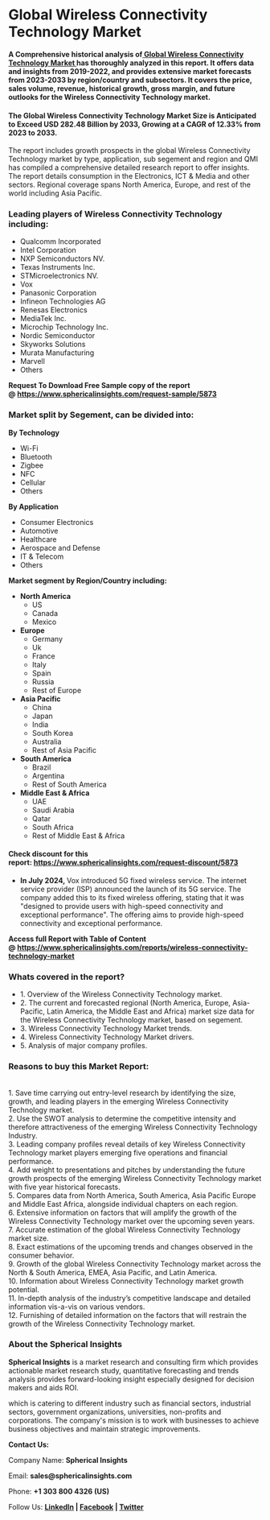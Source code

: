 <h1 class="news-post-title">Global Wireless Connectivity Technology Market</h1>
<p><strong>A Comprehensive historical analysis of<a href="https://www.sphericalinsights.com/reports/wireless-connectivity-technology-market" target="_blank" rel="noopener">&nbsp;Global Wireless Connectivity Technology Market&nbsp;</a>has thoroughly analyzed in this report. It offers data and insights from 2019-2022, and provides extensive market forecasts from 2023-2033 by region/country and subsectors. It covers the price, sales volume, revenue, historical growth, gross margin, and future outlooks for the Wireless Connectivity Technology market.</strong></p>
<h4><strong>The Global Wireless Connectivity Technology Market Size is Anticipated to Exceed USD 282.48 Billion by 2033, Growing at a CAGR of 12.33% from 2023 to 2033.</strong></h4>
<p>The report includes growth prospects in the global Wireless Connectivity Technology market by type, application, sub segement and region and QMI has compiled a comprehensive detailed research report to offer insights. The report details consumption in the Electronics, ICT &amp; Media and other sectors. Regional coverage spans North America, Europe, and rest of the world including Asia Pacific.</p>
<h3><strong>Leading players of Wireless Connectivity Technology including:</strong></h3>
<ul>
<li>Qualcomm Incorporated</li>
<li>Intel Corporation</li>
<li>NXP Semiconductors NV.</li>
<li>Texas Instruments Inc.</li>
<li>STMicroelectronics NV.</li>
<li>Vox</li>
<li>Panasonic Corporation</li>
<li>Infineon Technologies AG</li>
<li>Renesas Electronics</li>
<li>MediaTek Inc.</li>
<li>Microchip Technology Inc.</li>
<li>Nordic Semiconductor</li>
<li>Skyworks Solutions</li>
<li>Murata Manufacturing</li>
<li>Marvell</li>
<li>Others</li>
</ul>
<p><strong>Request To Download Free Sample copy of the report @&nbsp;<a href="https://www.sphericalinsights.com/request-sample/5873">https://www.sphericalinsights.com/request-sample/5873</a></strong></p>
<h3><strong>Market split by Segement, can be divided into:</strong></h3>
<p><strong>By Technology</strong></p>
<ul>
<li>Wi-Fi</li>
<li>Bluetooth</li>
<li>Zigbee</li>
<li>NFC</li>
<li>Cellular</li>
<li>Others</li>
</ul>
<p><strong>By Application</strong></p>
<ul>
<li>Consumer Electronics</li>
<li>Automotive</li>
<li>Healthcare</li>
<li>Aerospace and Defense</li>
<li>IT &amp; Telecom</li>
<li>Others</li>
</ul>
<p><strong>Market segment by Region/Country including:</strong></p>
<ul>
<li><strong>North America</strong>
<ul>
<li>US</li>
<li>Canada</li>
<li>Mexico</li>
</ul>
</li>
<li><strong>Europe</strong>
<ul>
<li>Germany</li>
<li>Uk</li>
<li>France</li>
<li>Italy</li>
<li>Spain</li>
<li>Russia</li>
<li>Rest of Europe</li>
</ul>
</li>
<li><strong>Asia Pacific</strong>
<ul>
<li>China</li>
<li>Japan</li>
<li>India</li>
<li>South Korea</li>
<li>Australia</li>
<li>Rest of Asia Pacific</li>
</ul>
</li>
<li><strong>South America</strong>
<ul>
<li>Brazil</li>
<li>Argentina</li>
<li>Rest of South America</li>
</ul>
</li>
<li><strong>Middle East &amp; Africa</strong>
<ul>
<li>UAE</li>
<li>Saudi Arabia</li>
<li>Qatar</li>
<li>South Africa</li>
<li>Rest of Middle East &amp; Africa</li>
</ul>
</li>
</ul>
<h4>Check discount for this report:&nbsp;<a href="https://www.sphericalinsights.com/request-discount/5873">https://www.sphericalinsights.com/request-discount/5873</a></h4>
<ul>
<li><strong>In July 2024,&nbsp;</strong>Vox introduced 5G fixed wireless service. The internet service provider (ISP) announced the launch of its 5G service. The company added this to its fixed wireless offering, stating that it was "designed to provide users with high-speed connectivity and exceptional performance". The offering aims to provide high-speed connectivity and exceptional performance.</li>
</ul>
<p><strong>Access full Report with Table of Content @&nbsp;<a href="https://www.sphericalinsights.com/reports/wireless-connectivity-technology-market">https://www.sphericalinsights.com/reports/wireless-connectivity-technology-market</a>&nbsp;</strong></p>
<h3><strong>Whats covered in the report?</strong></h3>
<ul>
<li>1. Overview of the Wireless Connectivity Technology market.</li>
<li>2. The current and forecasted regional (North America, Europe, Asia-Pacific, Latin America, the Middle East and Africa) market size data for the Wireless Connectivity Technology market, based on segement.</li>
<li>3. Wireless Connectivity Technology Market trends.</li>
<li>4. Wireless Connectivity Technology Market drivers.</li>
<li>5. Analysis of major company profiles.</li>
</ul>
<h3><strong>Reasons to buy this Market Report:</strong></h3>
<p><br />1. Save time carrying out entry-level research by identifying the size, growth, and leading players in the emerging Wireless Connectivity Technology market.<br />2. Use the SWOT analysis to determine the competitive intensity and therefore attractiveness of the emerging Wireless Connectivity Technology Industry.<br />3. Leading company profiles reveal details of key Wireless Connectivity Technology market players emerging five operations and financial performance.<br />4. Add weight to presentations and pitches by understanding the future growth prospects of the emerging Wireless Connectivity Technology market with five year historical forecasts.<br />5. Compares data from North America, South America, Asia Pacific Europe and Middle East Africa, alongside individual chapters on each region.<br />6. Extensive information on factors that will amplify the growth of the Wireless Connectivity Technology market over the upcoming seven years.<br />7. Accurate estimation of the global Wireless Connectivity Technology market size.<br />8. Exact estimations of the upcoming trends and changes observed in the consumer behavior.<br />9. Growth of the global Wireless Connectivity Technology market across the North &amp; South America, EMEA, Asia Pacific, and Latin America.<br />10. Information about Wireless Connectivity Technology market growth potential.<br />11. In-depth analysis of the industry&rsquo;s competitive landscape and detailed information vis-a-vis on various vendors.<br />12. Furnishing of detailed information on the factors that will restrain the growth of the Wireless Connectivity Technology market.</p>
<h3><strong>About the Spherical Insights</strong></h3>
<p><strong>Spherical Insights</strong>&nbsp;is a market research and consulting firm which provides actionable market research study, quantitative forecasting and trends analysis provides forward-looking insight especially designed for decision makers and aids ROI.</p>
<p>which is catering to different industry such as financial sectors, industrial sectors, government organizations, universities, non-profits and corporations. The company's mission is to work with businesses to achieve business objectives and maintain strategic improvements.</p>
<p><strong>Contact Us:</strong></p>
<p>Company Name:&nbsp;<strong>Spherical Insights</strong></p>
<p>Email:&nbsp;<strong>sales@sphericalinsights.com</strong></p>
<p>Phone:&nbsp;<strong>+1 303 800 4326 (US)</strong></p>
<p>Follow Us:&nbsp;<strong><a href="https://www.linkedin.com/company/spherical-insight/"><u>LinkedIn</u></a>&nbsp;|&nbsp;<a href="https://www.facebook.com/sphericalinsights22"><u>Facebook</u></a>&nbsp;|&nbsp;<a href="https://twitter.com/SInsights_US"><u>Twitter</u></a></strong></p>
